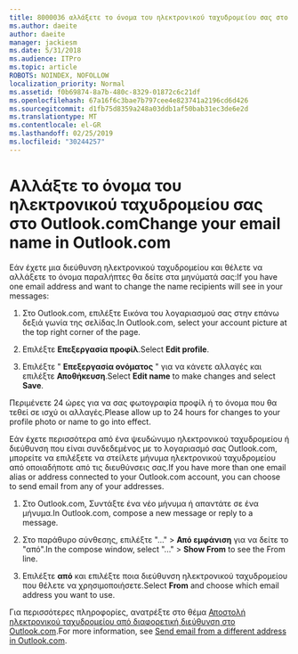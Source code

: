 ```yaml
---
title: 8000036 αλλάξετε το όνομα του ηλεκτρονικού ταχυδρομείου σας στο Outlook.com
ms.author: daeite
author: daeite
manager: jackiesm
ms.date: 5/31/2018
ms.audience: ITPro
ms.topic: article
ROBOTS: NOINDEX, NOFOLLOW
localization_priority: Normal
ms.assetid: f0b69874-8a7b-480c-8329-01872c6c21df
ms.openlocfilehash: 67a16f6c3bae7b797cee4e823741a2196cd6d426
ms.sourcegitcommit: d1fb75d8359a248a03ddb1af50bab31ec3de6e2d
ms.translationtype: MT
ms.contentlocale: el-GR
ms.lasthandoff: 02/25/2019
ms.locfileid: "30244257"
---
```

# <a name="change-your-email-name-in-outlookcom"></a><span data-ttu-id="ea81b-102">Αλλάξτε το όνομα του ηλεκτρονικού ταχυδρομείου σας στο Outlook.com</span><span class="sxs-lookup"><span data-stu-id="ea81b-102">Change your email name in Outlook.com</span></span>

<span data-ttu-id="ea81b-103">Εάν έχετε μια διεύθυνση ηλεκτρονικού ταχυδρομείου και θέλετε να αλλάξετε το όνομα παραλήπτες θα δείτε στα μηνύματά σας:</span><span class="sxs-lookup"><span data-stu-id="ea81b-103">If you have one email address and want to change the name recipients will see in your messages:</span></span>
  
1. <span data-ttu-id="ea81b-104">Στο Outlook.com, επιλέξτε Εικόνα του λογαριασμού σας στην επάνω δεξιά γωνία της σελίδας.</span><span class="sxs-lookup"><span data-stu-id="ea81b-104">In Outlook.com, select your account picture at the top right corner of the page.</span></span>
    
2. <span data-ttu-id="ea81b-105">Επιλέξτε **Επεξεργασία προφίλ**.</span><span class="sxs-lookup"><span data-stu-id="ea81b-105">Select **Edit profile**.</span></span> 
    
3. <span data-ttu-id="ea81b-106">Επιλέξτε " **Επεξεργασία ονόματος** " για να κάνετε αλλαγές και επιλέξτε **Αποθήκευση**.</span><span class="sxs-lookup"><span data-stu-id="ea81b-106">Select **Edit name** to make changes and select **Save**.</span></span> 
    
<span data-ttu-id="ea81b-107">Περιμένετε 24 ώρες για να σας φωτογραφία προφίλ ή το όνομα που θα τεθεί σε ισχύ οι αλλαγές.</span><span class="sxs-lookup"><span data-stu-id="ea81b-107">Please allow up to 24 hours for changes to your profile photo or name to go into effect.</span></span>
  
<span data-ttu-id="ea81b-108">Εάν έχετε περισσότερα από ένα ψευδώνυμο ηλεκτρονικού ταχυδρομείου ή διεύθυνση που είναι συνδεδεμένος με το λογαριασμό σας Outlook.com, μπορείτε να επιλέξετε να στείλετε μήνυμα ηλεκτρονικού ταχυδρομείου από οποιαδήποτε από τις διευθύνσεις σας.</span><span class="sxs-lookup"><span data-stu-id="ea81b-108">If you have more than one email alias or address connected to your Outlook.com account, you can choose to send email from any of your addresses.</span></span>
  
1. <span data-ttu-id="ea81b-109">Στο Outlook.com, Συντάξτε ένα νέο μήνυμα ή απαντάτε σε ένα μήνυμα.</span><span class="sxs-lookup"><span data-stu-id="ea81b-109">In Outlook.com, compose a new message or reply to a message.</span></span>
    
2. <span data-ttu-id="ea81b-110">Στο παράθυρο σύνθεσης, επιλέξτε "..." \> **Από εμφάνιση** για να δείτε το "από".</span><span class="sxs-lookup"><span data-stu-id="ea81b-110">In the compose window, select "..." \> **Show From** to see the From line.</span></span> 
    
3. <span data-ttu-id="ea81b-111">Επιλέξτε **από** και επιλέξτε ποια διεύθυνση ηλεκτρονικού ταχυδρομείου που θέλετε να χρησιμοποιήσετε.</span><span class="sxs-lookup"><span data-stu-id="ea81b-111">Select **From** and choose which email address you want to use.</span></span> 
    
<span data-ttu-id="ea81b-112">Για περισσότερες πληροφορίες, ανατρέξτε στο θέμα [Αποστολή ηλεκτρονικού ταχυδρομείου από διαφορετική διεύθυνση στο Outlook.com](https://go.microsoft.com/fwlink/p/?linkid=2001701&amp;clcid=0x409).</span><span class="sxs-lookup"><span data-stu-id="ea81b-112">For more information, see [Send email from a different address in Outlook.com](https://go.microsoft.com/fwlink/p/?linkid=2001701&amp;clcid=0x409).</span></span>
  

